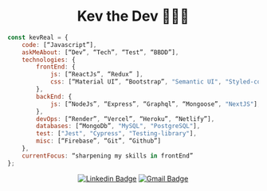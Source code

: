 <h1 align="center">Kev the Dev 👨🏻‍💻</h1>

```js
const kevReal = {
    code: [“Javascript”],
    askMeAbout: [“Dev”, “Tech”, “Test”, “BBDD”],
    technologies: {
        frontEnd: {
            js: [“ReactJs”, “Redux” ],
            css: [“Material UI”, “Bootstrap”, "Semantic UI", "Styled-components"]
        },
        backEnd: {
            js: [“NodeJs”, “Express”, “Graphql”, “Mongoose”, "NextJS"],
        },
        devOps: [“Render”, “Vercel”, “Heroku”, “Netlify”],
        databases: [“MongoDb”, "MySQL", "PostgreSQL"],
        test: ["Jest", "Cypress", "Testing-library"],
        misc: [“Firebase”, “Git”, “Github”]
    },
    currentFocus: “sharpening my skills in frontEnd”
};
```
<div align="center">

[![Linkedin Badge](https://img.shields.io/badge/-kevReal-blue?style=flat-square&logo=Linkedin&logoColor=white&linkhttps://www.linkedin.com/in/kevinrealalejo/)](https://www.linkedin.com/in/kevinrealalejo/)
[![Gmail Badge](https://img.shields.io/badge/-kevinreal8994@gmail.com-c14438?style=flat-square&logo=Gmail&logoColor=white&link=mailto:kevinreal8994@gmail.com)](mailto:kevinreal8994@gmail.com)
 </div>
  
  
